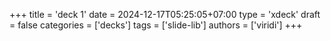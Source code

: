 +++
title = 'deck 1'
date = 2024-12-17T05:25:05+07:00
type = 'xdeck'
draft = false
categories = ['decks']
tags = ['slide-lib']
authors = ['viridi']
+++
